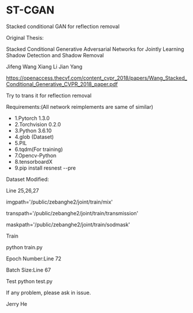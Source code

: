 # ST-CGAN
Stacked conditional GAN for reflection removal

Original Thesis:

Stacked Conditional Generative Adversarial Networks for Jointly Learning Shadow Detection and Shadow Removal

Jifeng Wang Xiang Li Jian Yang

https://openaccess.thecvf.com/content_cvpr_2018/papers/Wang_Stacked_Conditional_Generative_CVPR_2018_paper.pdf

Try to trans it for reflection removal

Requirements:(All network reimplements are same of similar)

* 1.Pytorch 1.3.0
* 2.Torchvision 0.2.0
* 3.Python 3.6.10
* 4.glob
(Dataset)
* 5.PIL
* 6.tqdm(For training)
* 7.Opencv-Python
* 8.tensorboardX
* 9.pip install resnest --pre

Dataset Modified:

Line 25,26,27

imgpath='/public/zebanghe2/joint/train/mix'

transpath='/public/zebanghe2/joint/train/transmission'

maskpath='/public/zebanghe2/joint/train/sodmask'

Train

python train.py

Epoch Number:Line 72

Batch Size:Line 67

Test
python test.py

If any problem, please ask in issue.

Jerry He
